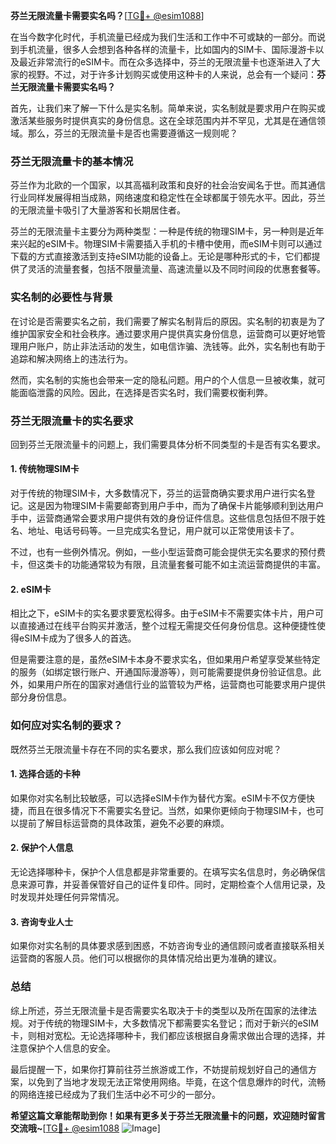 **芬兰无限流量卡需要实名吗？**[[TG💪+ @esim1088](https://t.me/s/esim1088)]

在当今数字化时代，手机流量已经成为我们生活和工作中不可或缺的一部分。而说到手机流量，很多人会想到各种各样的流量卡，比如国内的SIM卡、国际漫游卡以及最近非常流行的eSIM卡。而在众多选择中，芬兰的无限流量卡也逐渐进入了大家的视野。不过，对于许多计划购买或使用这种卡的人来说，总会有一个疑问：**芬兰无限流量卡需要实名吗？**

首先，让我们来了解一下什么是实名制。简单来说，实名制就是要求用户在购买或激活某些服务时提供真实的身份信息。这在全球范围内并不罕见，尤其是在通信领域。那么，芬兰的无限流量卡是否也需要遵循这一规则呢？

### 芬兰无限流量卡的基本情况

芬兰作为北欧的一个国家，以其高福利政策和良好的社会治安闻名于世。而其通信行业同样发展得相当成熟，网络速度和稳定性在全球都属于领先水平。因此，芬兰的无限流量卡吸引了大量游客和长期居住者。

芬兰的无限流量卡主要分为两种类型：一种是传统的物理SIM卡，另一种则是近年来兴起的eSIM卡。物理SIM卡需要插入手机的卡槽中使用，而eSIM卡则可以通过下载的方式直接激活到支持eSIM功能的设备上。无论是哪种形式的卡，它们都提供了灵活的流量套餐，包括不限量流量、高速流量以及不同时间段的优惠套餐等。

### 实名制的必要性与背景

在讨论是否需要实名之前，我们需要了解实名制背后的原因。实名制的初衷是为了维护国家安全和社会秩序。通过要求用户提供真实身份信息，运营商可以更好地管理用户账户，防止非法活动的发生，如电信诈骗、洗钱等。此外，实名制也有助于追踪和解决网络上的违法行为。

然而，实名制的实施也会带来一定的隐私问题。用户的个人信息一旦被收集，就可能面临泄露的风险。因此，在选择是否实名时，我们需要权衡利弊。

### 芬兰无限流量卡的实名要求

回到芬兰无限流量卡的问题上，我们需要具体分析不同类型的卡是否有实名要求。

#### 1. **传统物理SIM卡**
对于传统的物理SIM卡，大多数情况下，芬兰的运营商确实要求用户进行实名登记。这是因为物理SIM卡需要邮寄到用户手中，而为了确保卡片能够顺利到达用户手中，运营商通常会要求用户提供有效的身份证件信息。这些信息包括但不限于姓名、地址、电话号码等。一旦完成实名登记，用户就可以正常使用该卡了。

不过，也有一些例外情况。例如，一些小型运营商可能会提供无实名要求的预付费卡，但这类卡的功能通常较为有限，且流量套餐可能不如主流运营商提供的丰富。

#### 2. **eSIM卡**
相比之下，eSIM卡的实名要求要宽松得多。由于eSIM卡不需要实体卡片，用户可以直接通过在线平台购买并激活，整个过程无需提交任何身份信息。这种便捷性使得eSIM卡成为了很多人的首选。

但是需要注意的是，虽然eSIM卡本身不要求实名，但如果用户希望享受某些特定的服务（如绑定银行账户、开通国际漫游等），则可能需要提供身份验证信息。此外，如果用户所在的国家对通信行业的监管较为严格，运营商也可能要求用户提供部分身份信息。

### 如何应对实名制的要求？

既然芬兰无限流量卡存在不同的实名要求，那么我们应该如何应对呢？

#### 1. **选择合适的卡种**
如果你对实名制比较敏感，可以选择eSIM卡作为替代方案。eSIM卡不仅方便快捷，而且在很多情况下不需要实名登记。当然，如果你更倾向于物理SIM卡，也可以提前了解目标运营商的具体政策，避免不必要的麻烦。

#### 2. **保护个人信息**
无论选择哪种卡，保护个人信息都是非常重要的。在填写实名信息时，务必确保信息来源可靠，并妥善保管好自己的证件复印件。同时，定期检查个人信用记录，及时发现并处理任何异常情况。

#### 3. **咨询专业人士**
如果你对实名制的具体要求感到困惑，不妨咨询专业的通信顾问或者直接联系相关运营商的客服人员。他们可以根据你的具体情况给出更为准确的建议。

### 总结

综上所述，芬兰无限流量卡是否需要实名取决于卡的类型以及所在国家的法律法规。对于传统的物理SIM卡，大多数情况下都需要实名登记；而对于新兴的eSIM卡，则相对宽松。无论选择哪种卡，我们都应该根据自身需求做出合理的选择，并注意保护个人信息的安全。

最后提醒一下，如果你打算前往芬兰旅游或工作，不妨提前规划好自己的通信方案，以免到了当地才发现无法正常使用网络。毕竟，在这个信息爆炸的时代，流畅的网络连接已经成为了我们生活中必不可少的一部分。

**希望这篇文章能帮助到你！如果有更多关于芬兰无限流量卡的问题，欢迎随时留言交流哦~**[[TG💪+ @esim1088](https://t.me/s/esim1088) ![Image](https://i.postimg.cc/4NQfJmqS/Snipaste-2025-05-13-00-14-12.png)]